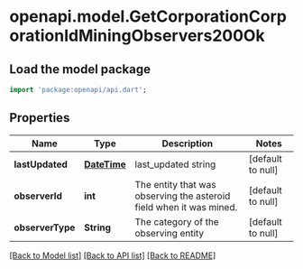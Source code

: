 # openapi.model.GetCorporationCorporationIdMiningObservers200Ok

## Load the model package
```dart
import 'package:openapi/api.dart';
```

## Properties
Name | Type | Description | Notes
------------ | ------------- | ------------- | -------------
**lastUpdated** | [**DateTime**](DateTime.md) | last_updated string | [default to null]
**observerId** | **int** | The entity that was observing the asteroid field when it was mined.  | [default to null]
**observerType** | **String** | The category of the observing entity | [default to null]

[[Back to Model list]](../README.md#documentation-for-models) [[Back to API list]](../README.md#documentation-for-api-endpoints) [[Back to README]](../README.md)



